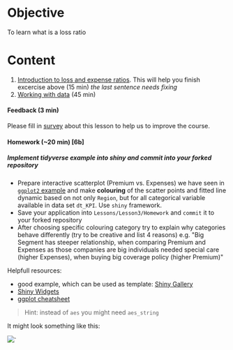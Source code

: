 # Objective
To learn what is a loss ratio

# Content
1) [Introduction to loss and expense ratios](Support/L3_loss_and_expense_ratios.md). This will help you finish excercise above (15 min)  *the last sentence needs fixing*
2) [Working with data]() (45 min)

#### Feedback (3 min)  
Please fill in [survey](https://forms.office.com/Pages/ResponsePage.aspx?id=unI2RwfNcUOirniLTGGEDmMCeqOOjBtIuObM18vXqrtUOTlQSjZGT0s1SFBCSzU2UFRMRVpINU9LQy4u) about this lesson to help us to improve the course.  

#### Homework (~20 min) [6b]
##### Implement tidyverse example into shiny and commit into your forked repository

* Prepare interactive scatterplot (Premium vs. Expenses) we have seen in [`ggplot2` example](Support/About_tidyverse_files/figure-markdown_github-ascii_identifiers/unnamed-chunk-13-1.png) and make __colouring__ of the scatter points and fitted line dynamic based on not only `Region`, but for all categorical variable available in data set `dt_KPI`. Use `shiny` framework. 
* Save your application into `Lessons/Lesson3/Homework` and `commit` it to your forked repository
* After choosing specific colouring category try to explain why categories behave differently (try to be creative and list 4 reasons) e.g. "Big Segment has steeper relationship, when comparing Premium and Expenses as those companies are big individuals needed special care (higher Expenses), when buying big coverage policy (higher Premium)"

Helpfull resources:

  - good example, which can be used as template: [Shiny Gallery](https://shiny.rstudio.com/gallery/telephones-by-region.html)
  - [Shiny Widgets](https://shiny.rstudio.com/gallery/widget-gallery.html)
  - [ggplot cheatsheet](https://www.rstudio.com/wp-content/uploads/2015/03/ggplot2-cheatsheet.pdf)

> Hint: instead of `aes` you might need `aes_string` 

It might look something like this:  

![](Support/About_shiny_files/Lesson1_Homework.png)`
